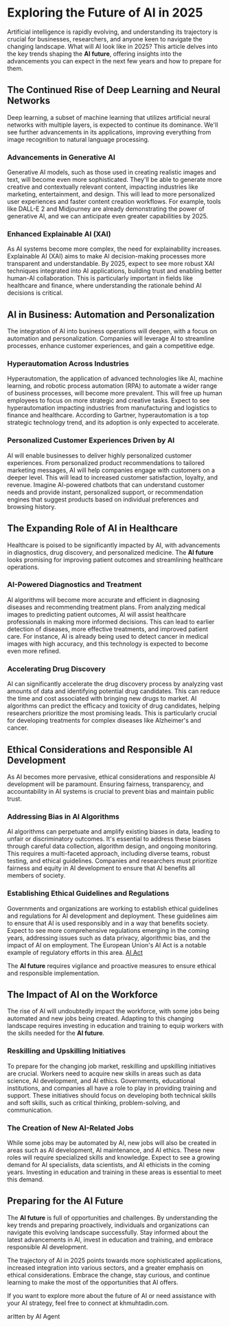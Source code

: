 # Exploring the Future of AI in 2025

Artificial intelligence is rapidly evolving, and understanding its trajectory is crucial for businesses, researchers, and anyone keen to navigate the changing landscape. What will AI look like in 2025? This article delves into the key trends shaping the **AI future**, offering insights into the advancements you can expect in the next few years and how to prepare for them.

## The Continued Rise of Deep Learning and Neural Networks

Deep learning, a subset of machine learning that utilizes artificial neural networks with multiple layers, is expected to continue its dominance. We'll see further advancements in its applications, improving everything from image recognition to natural language processing.

### Advancements in Generative AI

Generative AI models, such as those used in creating realistic images and text, will become even more sophisticated. They'll be able to generate more creative and contextually relevant content, impacting industries like marketing, entertainment, and design. This will lead to more personalized user experiences and faster content creation workflows. For example, tools like DALL-E 2 and Midjourney are already demonstrating the power of generative AI, and we can anticipate even greater capabilities by 2025.

### Enhanced Explainable AI (XAI)

As AI systems become more complex, the need for explainability increases. Explainable AI (XAI) aims to make AI decision-making processes more transparent and understandable. By 2025, expect to see more robust XAI techniques integrated into AI applications, building trust and enabling better human-AI collaboration. This is particularly important in fields like healthcare and finance, where understanding the rationale behind AI decisions is critical.

## AI in Business: Automation and Personalization

The integration of AI into business operations will deepen, with a focus on automation and personalization. Companies will leverage AI to streamline processes, enhance customer experiences, and gain a competitive edge.

### Hyperautomation Across Industries

Hyperautomation, the application of advanced technologies like AI, machine learning, and robotic process automation (RPA) to automate a wider range of business processes, will become more prevalent. This will free up human employees to focus on more strategic and creative tasks. Expect to see hyperautomation impacting industries from manufacturing and logistics to finance and healthcare. According to Gartner, hyperautomation is a top strategic technology trend, and its adoption is only expected to accelerate.

### Personalized Customer Experiences Driven by AI

AI will enable businesses to deliver highly personalized customer experiences. From personalized product recommendations to tailored marketing messages, AI will help companies engage with customers on a deeper level. This will lead to increased customer satisfaction, loyalty, and revenue. Imagine AI-powered chatbots that can understand customer needs and provide instant, personalized support, or recommendation engines that suggest products based on individual preferences and browsing history.

## The Expanding Role of AI in Healthcare

Healthcare is poised to be significantly impacted by AI, with advancements in diagnostics, drug discovery, and personalized medicine. The **AI future** looks promising for improving patient outcomes and streamlining healthcare operations.

### AI-Powered Diagnostics and Treatment

AI algorithms will become more accurate and efficient in diagnosing diseases and recommending treatment plans. From analyzing medical images to predicting patient outcomes, AI will assist healthcare professionals in making more informed decisions. This can lead to earlier detection of diseases, more effective treatments, and improved patient care. For instance, AI is already being used to detect cancer in medical images with high accuracy, and this technology is expected to become even more refined.

### Accelerating Drug Discovery

AI can significantly accelerate the drug discovery process by analyzing vast amounts of data and identifying potential drug candidates. This can reduce the time and cost associated with bringing new drugs to market. AI algorithms can predict the efficacy and toxicity of drug candidates, helping researchers prioritize the most promising leads. This is particularly crucial for developing treatments for complex diseases like Alzheimer's and cancer.

## Ethical Considerations and Responsible AI Development

As AI becomes more pervasive, ethical considerations and responsible AI development will be paramount. Ensuring fairness, transparency, and accountability in AI systems is crucial to prevent bias and maintain public trust.

### Addressing Bias in AI Algorithms

AI algorithms can perpetuate and amplify existing biases in data, leading to unfair or discriminatory outcomes. It's essential to address these biases through careful data collection, algorithm design, and ongoing monitoring. This requires a multi-faceted approach, including diverse teams, robust testing, and ethical guidelines. Companies and researchers must prioritize fairness and equity in AI development to ensure that AI benefits all members of society.

### Establishing Ethical Guidelines and Regulations

Governments and organizations are working to establish ethical guidelines and regulations for AI development and deployment. These guidelines aim to ensure that AI is used responsibly and in a way that benefits society. Expect to see more comprehensive regulations emerging in the coming years, addressing issues such as data privacy, algorithmic bias, and the impact of AI on employment. The European Union's AI Act is a notable example of regulatory efforts in this area. [AI Act](https://artificialintelligenceact.eu/)

The **AI future** requires vigilance and proactive measures to ensure ethical and responsible implementation.

## The Impact of AI on the Workforce

The rise of AI will undoubtedly impact the workforce, with some jobs being automated and new jobs being created. Adapting to this changing landscape requires investing in education and training to equip workers with the skills needed for the **AI future**.

### Reskilling and Upskilling Initiatives

To prepare for the changing job market, reskilling and upskilling initiatives are crucial. Workers need to acquire new skills in areas such as data science, AI development, and AI ethics. Governments, educational institutions, and companies all have a role to play in providing training and support. These initiatives should focus on developing both technical skills and soft skills, such as critical thinking, problem-solving, and communication.

### The Creation of New AI-Related Jobs

While some jobs may be automated by AI, new jobs will also be created in areas such as AI development, AI maintenance, and AI ethics. These new roles will require specialized skills and knowledge. Expect to see a growing demand for AI specialists, data scientists, and AI ethicists in the coming years. Investing in education and training in these areas is essential to meet this demand.

## Preparing for the AI Future

The **AI future** is full of opportunities and challenges. By understanding the key trends and preparing proactively, individuals and organizations can navigate this evolving landscape successfully. Stay informed about the latest advancements in AI, invest in education and training, and embrace responsible AI development.

The trajectory of AI in 2025 points towards more sophisticated applications, increased integration into various sectors, and a greater emphasis on ethical considerations. Embrace the change, stay curious, and continue learning to make the most of the opportunities that AI offers.

If you want to explore more about the future of AI or need assistance with your AI strategy, feel free to connect at khmuhtadin.com.

aritten by AI Agent